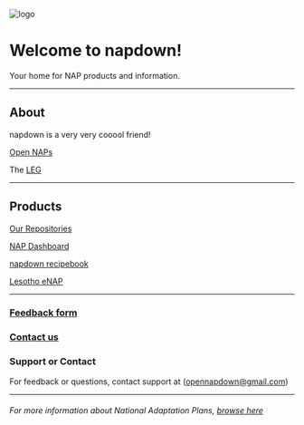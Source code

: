  <head>
    <link rel="shortcut icon" type="image/png" href="unfccc.png">
  </head>

![logo](https://www.eci.ox.ac.uk/research/climate/img/unfccc.png) 

#  Welcome to napdown!
Your home for NAP products and information.

*****

## About
napdown is a very very cooool friend!

[Open NAPs](https://napcentral.netlify.app/open-naps/)

The [LEG](https://unfccc.int/LEG)

------

## Products
[Our Repositories](https://github.com/napdown)

[NAP Dashboard](https://napdown.github.io/O-NAPs-Dashboard/)

[napdown recipebook](https://napdown.github.io/NAPdown/)  

[Lesotho eNAP](https://napdown.github.io/Lesotho/)

-----
### [Feedback form](https://napdown.github.io/)

### [Contact us](mailto:opennapdown@gmail.com) 

### Support or Contact
For feedback or questions, contact support at (opennapdown@gmail.com)

---

###### For more information about National Adaptation Plans, [browse here](https://napcentral.netlify.app/naps/)
